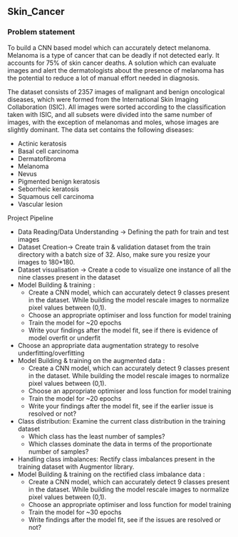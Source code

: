 ## Skin_Cancer
### Problem statement 

To build a CNN based model which can accurately detect melanoma. Melanoma is a type of cancer that can be deadly if not detected early. It accounts for 75% of skin cancer deaths. A solution which can evaluate images and alert the dermatologists about the presence of melanoma has the potential to reduce a lot of manual effort needed in diagnosis.

The dataset consists of 2357 images of malignant and benign oncological diseases, which were formed from the International Skin Imaging Collaboration (ISIC). All images were sorted according to the classification taken with ISIC, and all subsets were divided into the same number of images, with the exception of melanomas and moles, whose images are slightly dominant.
The data set contains the following diseases:

  - Actinic keratosis
  - Basal cell carcinoma
  - Dermatofibroma
  - Melanoma
  - Nevus
  - Pigmented benign keratosis
  - Seborrheic keratosis
  - Squamous cell carcinoma
  - Vascular lesion

Project Pipeline

   - Data Reading/Data Understanding → Defining the path for train and test images 
   - Dataset Creation→ Create train & validation dataset from the train directory with a batch size of 32. Also, make sure you resize your images to 180*180.
   - Dataset visualisation → Create a code to visualize one instance of all the nine classes present in the dataset 
   - Model Building & training : 
        - Create a CNN model, which can accurately detect 9 classes present in the dataset. While building the model rescale images to normalize pixel values between (0,1).
        - Choose an appropriate optimiser and loss function for model training
        - Train the model for ~20 epochs
        - Write your findings after the model fit, see if there is evidence of model overfit or underfit
   - Choose an appropriate data augmentation strategy to resolve underfitting/overfitting 
   - Model Building & training on the augmented data :
        - Create a CNN model, which can accurately detect 9 classes present in the dataset. While building the model rescale images to normalize pixel values between (0,1).
        - Choose an appropriate optimiser and loss function for model training
        - Train the model for ~20 epochs
        - Write your findings after the model fit, see if the earlier issue is resolved or not?
   - Class distribution: Examine the current class distribution in the training dataset 
        - Which class has the least number of samples?
        - Which classes dominate the data in terms of the proportionate number of samples?
   - Handling class imbalances: Rectify class imbalances present in the training dataset with Augmentor library.
   - Model Building & training on the rectified class imbalance data :
        - Create a CNN model, which can accurately detect 9 classes present in the dataset. While building the model rescale images to normalize pixel values between (0,1).
        - Choose an appropriate optimiser and loss function for model training
        - Train the model for ~30 epochs
        - Write findings after the model fit, see if the issues are resolved or not?
